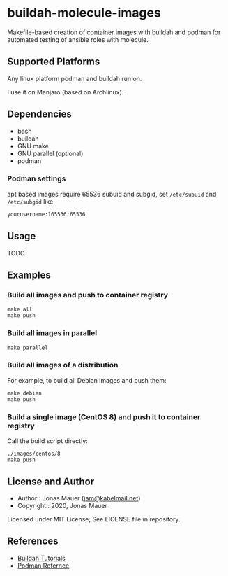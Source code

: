# buildah-molecule-images

Makefile-based creation of container images with buildah and podman
for automated testing of ansible roles with molecule.

## Supported Platforms

Any linux platform podman and buildah run on.

I use it on Manjaro (based on Archlinux).

## Dependencies

* bash
* buildah
* GNU make
* GNU parallel (optional)
* podman

### Podman settings
apt based images require 65536 subuid and subgid, set `/etc/subuid` and `/etc/subgid` like

```bash
yourusername:165536:65536
```

## Usage

TODO

## Examples

### Build all images and push to container registry

```shell
make all
make push
```

### Build all images in parallel

```shell
make parallel
```

### Build all images of a distribution

For example, to build all Debian images and push them:

```shell
make debian
make push
```

### Build a single image (CentOS 8) and push it to container registry

Call the build script directly:

```shell
./images/centos/8
make push
```

## License and Author

* Author:: Jonas Mauer (<jam@kabelmail.net>)
* Copyright:: 2020, Jonas Mauer

Licensed under MIT License;
See LICENSE file in repository.

## References

* [Buildah Tutorials](https://github.com/containers/buildah/tree/master/docs/tutorials/)
* [Podman Refernce](https://github.com/containers/libpod/tree/master/docs/source/markdown)
